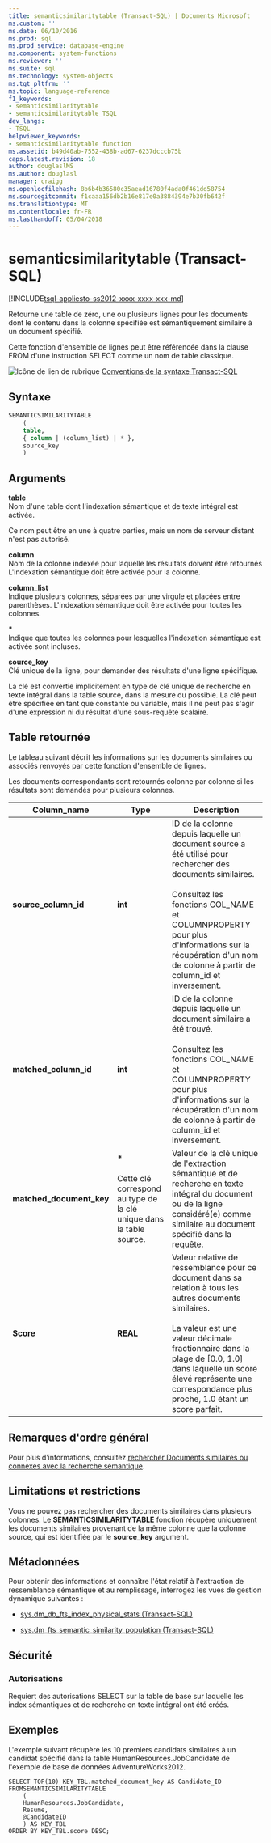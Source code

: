 ```yaml
---
title: semanticsimilaritytable (Transact-SQL) | Documents Microsoft
ms.custom: ''
ms.date: 06/10/2016
ms.prod: sql
ms.prod_service: database-engine
ms.component: system-functions
ms.reviewer: ''
ms.suite: sql
ms.technology: system-objects
ms.tgt_pltfrm: ''
ms.topic: language-reference
f1_keywords:
- semanticsimilaritytable
- semanticsimilaritytable_TSQL
dev_langs:
- TSQL
helpviewer_keywords:
- semanticsimilaritytable function
ms.assetid: b49d40ab-7552-438b-ad67-6237dcccb75b
caps.latest.revision: 18
author: douglaslMS
ms.author: douglasl
manager: craigg
ms.openlocfilehash: 8b6b4b36580c35aead16780f4ada0f461dd58754
ms.sourcegitcommit: f1caaa156db2b16e817e0a3884394e7b30fb642f
ms.translationtype: MT
ms.contentlocale: fr-FR
ms.lasthandoff: 05/04/2018
---
```

# <a name="semanticsimilaritytable-transact-sql"></a>semanticsimilaritytable (Transact-SQL)
[!INCLUDE[tsql-appliesto-ss2012-xxxx-xxxx-xxx-md](../../includes/tsql-appliesto-ss2012-xxxx-xxxx-xxx-md.md)]

  Retourne une table de zéro, une ou plusieurs lignes pour les documents dont le contenu dans la colonne spécifiée est sémantiquement similaire à un document spécifié.  
  
 Cette fonction d'ensemble de lignes peut être référencée dans la clause FROM d'une instruction SELECT comme un nom de table classique.  

 ![Icône de lien de rubrique](../../database-engine/configure-windows/media/topic-link.gif "Icône lien de rubrique") [Conventions de la syntaxe Transact-SQL](../../t-sql/language-elements/transact-sql-syntax-conventions-transact-sql.md)  
  
## <a name="syntax"></a>Syntaxe  
  
```sql  
SEMANTICSIMILARITYTABLE  
    (  
    table,  
    { column | (column_list) | * },  
    source_key  
    )  
```  
  
##  <a name="Arguments"></a> Arguments  
 **table**  
 Nom d'une table dont l'indexation sémantique et de texte intégral est activée.  
  
 Ce nom peut être en une à quatre parties, mais un nom de serveur distant n'est pas autorisé.  
  
 **column**  
 Nom de la colonne indexée pour laquelle les résultats doivent être retournés L'indexation sémantique doit être activée pour la colonne.  
  
 **column_list**  
 Indique plusieurs colonnes, séparées par une virgule et placées entre parenthèses. L'indexation sémantique doit être activée pour toutes les colonnes.  
  
 **\***  
 Indique que toutes les colonnes pour lesquelles l'indexation sémantique est activée sont incluses.  
  
 **source_key**  
 Clé unique de la ligne, pour demander des résultats d'une ligne spécifique.  
  
 La clé est convertie implicitement en type de clé unique de recherche en texte intégral dans la table source, dans la mesure du possible. La clé peut être spécifiée en tant que constante ou variable, mais il ne peut pas s'agir d'une expression ni du résultat d'une sous-requête scalaire.  
  
## <a name="table-returned"></a>Table retournée  
 Le tableau suivant décrit les informations sur les documents similaires ou associés renvoyés par cette fonction d'ensemble de lignes.  
  
 Les documents correspondants sont retournés colonne par colonne si les résultats sont demandés pour plusieurs colonnes.  
  
|Column_name|Type| Description|  
|------------------|----------|-----------------|  
|**source_column_id**|**int**|ID de la colonne depuis laquelle un document source a été utilisé pour rechercher des documents similaires.<br /><br /> Consultez les fonctions COL_NAME et COLUMNPROPERTY pour plus d'informations sur la récupération d'un nom de colonne à partir de column_id et inversement.|  
|**matched_column_id**|**int**|ID de la colonne depuis laquelle un document similaire a été trouvé.<br /><br /> Consultez les fonctions COL_NAME et COLUMNPROPERTY pour plus d'informations sur la récupération d'un nom de colonne à partir de column_id et inversement.|  
|**matched_document_key**|**\***<br /><br /> Cette clé correspond au type de la clé unique dans la table source.|Valeur de la clé unique de l'extraction sémantique et de recherche en texte intégral du document ou de la ligne considéré(e) comme similaire au document spécifié dans la requête.|  
|**Score**|**REAL**|Valeur relative de ressemblance pour ce document dans sa relation à tous les autres documents similaires.<br /><br /> La valeur est une valeur décimale fractionnaire dans la plage de [0.0, 1.0] dans laquelle un score élevé représente une correspondance plus proche, 1.0 étant un score parfait.|  
  
## <a name="general-remarks"></a>Remarques d'ordre général  
 Pour plus d’informations, consultez [rechercher Documents similaires ou connexes avec la recherche sémantique](../../relational-databases/search/find-similar-and-related-documents-with-semantic-search.md).  
  
## <a name="limitations-and-restrictions"></a>Limitations et restrictions  
 Vous ne pouvez pas rechercher des documents similaires dans plusieurs colonnes. Le **SEMANTICSIMILARITYTABLE** fonction récupère uniquement les documents similaires provenant de la même colonne que la colonne source, qui est identifiée par le **source_key** argument.  
  
## <a name="metadata"></a>Métadonnées  
 Pour obtenir des informations et connaître l'état relatif à l'extraction de ressemblance sémantique et au remplissage, interrogez les vues de gestion dynamique suivantes :  
  
-   [sys.dm_db_fts_index_physical_stats &#40;Transact-SQL&#41;](../../relational-databases/system-dynamic-management-views/sys-dm-db-fts-index-physical-stats-transact-sql.md)  
  
-   [sys.dm_fts_semantic_similarity_population &#40;Transact-SQL&#41;](../../relational-databases/system-dynamic-management-views/sys-dm-fts-semantic-similarity-population-transact-sql.md)  
  
## <a name="security"></a>Sécurité  
  
### <a name="permissions"></a>Autorisations  
 Requiert des autorisations SELECT sur la table de base sur laquelle les index sémantiques et de recherche en texte intégral ont été créés.  
  
## <a name="examples"></a>Exemples  
 L'exemple suivant récupère les 10 premiers candidats similaires à un candidat spécifié dans la table HumanResources.JobCandidate de l'exemple de base de données AdventureWorks2012.  
  
```scr  
SELECT TOP(10) KEY_TBL.matched_document_key AS Candidate_ID  
FROMSEMANTICSIMILARITYTABLE  
    (  
    HumanResources.JobCandidate,  
    Resume,  
    @CandidateID  
    ) AS KEY_TBL  
ORDER BY KEY_TBL.score DESC;  
  
```  
  
  
